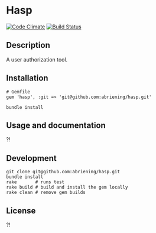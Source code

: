 Hasp
====

[![Code Climate](https://codeclimate.com/github/abriening/hasp.png)](https://codeclimate.com/github/abriening/hasp)
[![Build Status](https://travis-ci.org/abriening/hasp.png?branch=master)](https://travis-ci.org/abriening/hasp)

Description
-----------
A user authorization tool.

Installation
------------
    # Gemfile
    gem 'hasp', :git => 'git@github.com:abriening/hasp.git'

    bundle install


Usage and documentation
-----------------------
?!

Development
-----------
    git clone git@github.com:abriening/hasp.git
    bundle install
    rake       # runs test
    rake build # build and install the gem locally
    rake clean # remove gem builds

License
-------
?!
